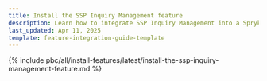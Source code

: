 ```yaml
---
title: Install the SSP Inquiry Management feature
description: Learn how to integrate SSP Inquiry Management into a Spryker project
last_updated: Apr 11, 2025
template: feature-integration-guide-template
---
```


{% include pbc/all/install-features/latest/install-the-ssp-inquiry-management-feature.md %} <!-- To edit, see /_includes/pbc/all/install-features/latest/install-the-ssp-inquiry-management-feature.md -->

